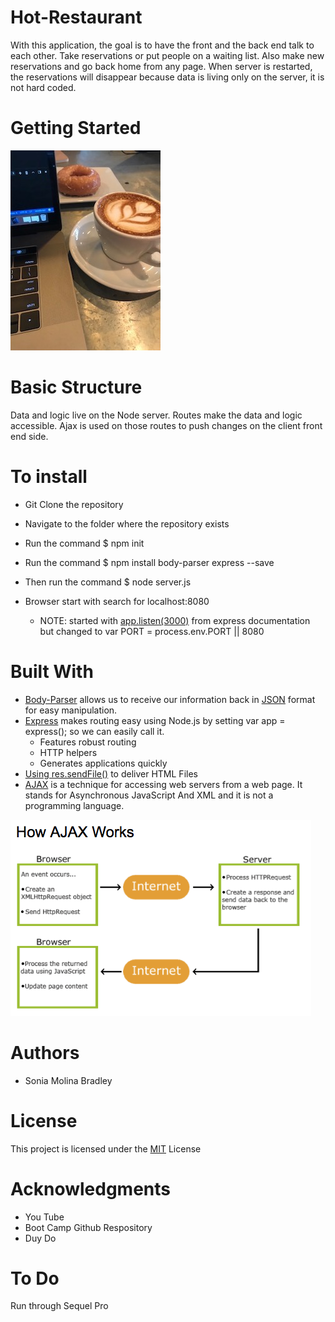 # Hot-Restaurant
With this application, the goal is to have the front and the back end talk to each other. 
Take  reservations or put people on a waiting list.  Also make new reservations and go back home from any page.  When server is restarted, the reservations will disappear because data is living only on the server, it is not hard coded.  

# Getting Started
![](assets/images/coffe.jpg)


# Basic Structure
Data and logic live on the Node server.  Routes make the data and logic accessible.  Ajax is used on those routes to push changes on the client front end side.

# To install
* Git Clone the repository
* Navigate to the folder where the repository exists
* Run the command $ npm init
* Run the command $ npm install body-parser express --save
* Then run the command $ node server.js

* Browser start with search for localhost:8080 
    * NOTE: started with [app.listen(3000)](https://expressjs.com/en/starter/hello-world.html) from express documentation but changed to var PORT = process.env.PORT || 8080


# Built With
* [Body-Parser](https://www.npmjs.com/package/body-parser) allows us to receive our information back in [JSON](https://en.wikipedia.org/wiki/JSON#Example) format for easy manipulation.
* [Express](https://www.npmjs.com/package/express) makes routing easy using Node.js by setting var app = express(); so we can easily call it.
    * Features robust routing
    * HTTP helpers
    * Generates applications quickly
* [Using res.sendFile()](https://scotch.io/tutorials/use-expressjs-to-deliver-html-files) to deliver HTML Files
* [AJAX](https://www.w3schools.com/xml/ajax_intro.asp) is a technique for accessing web servers from a web page.  It stands for Asynchronous JavaScript And XML and it is not a programming language.

![](assets/images/AJAX.png)

# Authors

* Sonia Molina Bradley

# License
This project is licensed under the [MIT](https://github.com/expressjs/body-parser/blob/master/LICENSE) License 

# Acknowledgments

* You Tube 
* Boot Camp Github Respository
* Duy Do

# To Do
Run through Sequel Pro




